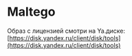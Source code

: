 # Maltego

Образ с лицензией смотри на Ya.диске: [https://disk.yandex.ru/client/disk/tools](https://disk.yandex.ru/client/disk/tools)
